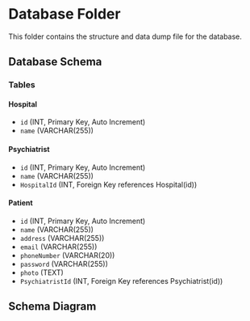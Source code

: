 # Database Folder

This folder contains the structure and data dump file for the database.

## Database Schema

### Tables

#### Hospital
- `id` (INT, Primary Key, Auto Increment)
- `name` (VARCHAR(255))

#### Psychiatrist
- `id` (INT, Primary Key, Auto Increment)
- `name` (VARCHAR(255))
- `HospitalId` (INT, Foreign Key references Hospital(id))

#### Patient
- `id` (INT, Primary Key, Auto Increment)
- `name` (VARCHAR(255))
- `address` (VARCHAR(255))
- `email` (VARCHAR(255))
- `phoneNumber` (VARCHAR(20))
- `password` (VARCHAR(255))
- `photo` (TEXT)
- `PsychiatristId` (INT, Foreign Key references Psychiatrist(id))

## Schema Diagram



